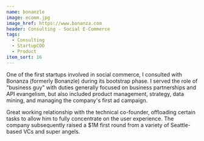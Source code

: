 ```yaml
---
name: bonanzle
image: ecomm.jpg
image_href: https://www.bonanza.com
header: Consulting - Social E-Commerce
tags:
  - Consulting
  - StartupCOO
  - Product
item_sort: 16
---
```

One of the first startups involved in social commerce, I consulted with Bonanza (formerly Bonanzle) during its bootstrap phase. I served the role of "business guy" with duties generally focused on business partnerships and API evangelism, but also included product management, strategy, data mining, and managing the company's first ad campaign.

Great working relationship with the technical co-founder, offloading certain tasks to allow him to fully concentrate on the user experience. The company subsequently raised a $1M first round from a variety of Seattle-based VCs and super angels.
